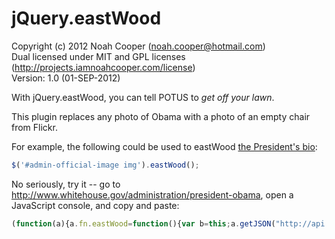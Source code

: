 jQuery.eastWood
===============================

Copyright (c) 2012 Noah Cooper (<noah.cooper@hotmail.com>)  
Dual licensed under MIT and GPL licenses (<http://projects.iamnoahcooper.com/license>)  
Version: 1.0 (01-SEP-2012)

With jQuery.eastWood, you can tell POTUS to *get off your lawn*.

This plugin replaces any photo of Obama with a photo of an empty chair from Flickr.

For example, the following could be used to eastWood [the President's bio](http://www.whitehouse.gov/administration/president-obama):

```  js
$('#admin-official-image img').eastWood();
```

No seriously, try it -- go to http://www.whitehouse.gov/administration/president-obama, open a JavaScript console, and copy and paste:

```  js
(function(a){a.fn.eastWood=function(){var b=this;a.getJSON("http://api.flickr.com/services/feeds/photos_public.gne?format=json&tags=empty%20chair&jsoncallback=?",function(c){var d=c.items.sort(function(){return.5-Math.random()}),e=0;b.each(function(){if(!d[e]){e=0}var b=a(this),c=d[e].media.m.replace("_m.",".");b.attr("src",c).attr("alt","GET OFF MY LAWN")})})}})(jQuery);$("#admin-official-image img").eastWood()
```